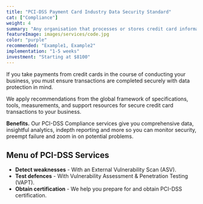 ```yaml
---
title: "PCI-DSS Payment Card Industry Data Security Standard"
cat: ["Compliance"]
weight: 4
summary: "Any organisation that processes or stores credit card information must comply with the global PCI-DSS. "
featureImage: images/services/code.jpg
color: "purple"
recommended: "Example1, Example2"
implementation: "1-5 weeks"
investment: "Starting at $8100"
---
```


If you take payments from credit cards in the course of conducting your business, you must ensure transactions are completed securely with data protection in mind.

We apply recommendations from the global framework of specifications, tools, measurements, and support resources for secure credit card transactions to your business.

**Benefits.** Our PCI-DSS Compliance services give you comprehensive data, insightful analytics, indepth reporting and more so you can monitor security, preempt failure and zoom in on potential problems.

## Menu of PCI-DSS Services

- **Detect weaknesses** - With an External Vulnerability Scan (ASV).
- **Test defences** - With Vulnerability Assessment & Penetration Testing (VAPT).
- **Obtain certification** - We help you prepare for and obtain PCI-DSS certification.
